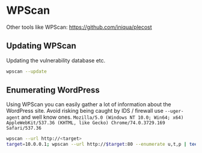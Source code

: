 # WPScan
Other tools like WPScan: https://github.com/iniqua/plecost

## Updating WPScan
Updating the vulnerability database etc.
```bash
wpscan --update
```

## Enumerating WordPress
Using WPScan you can easily gather a lot of information about the WordPress site.
Avoid risking being caught by IDS / firewall use `--uger-agent` and well know ones.
`Mozilla/5.0 (Windows NT 10.0; Win64; x64) AppleWebKit/537.36 (KHTML, like Gecko) Chrome/74.0.3729.169 Safari/537.36`

```bash
wpscan --url http://<target>
target=10.0.0.1; wpscan --url http://$target:80 --enumerate u,t,p | tee $target-wpscan-enum
```